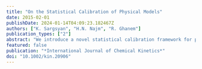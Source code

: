 ```yaml
---
title: "On the Statistical Calibration of Physical Models"
date: 2015-02-01
publishDate: 2024-01-14T04:09:23.182467Z
authors: ["K. Sargsyan", "H.N. Najm", "R. Ghanem"]
publication_types: ["2"]
abstract: "We introduce a novel statistical calibration framework for physical models, relying on probabilistic embedding of model discrepancy error within the model. For clarity of illustration, we take the measurement errors out of consideration, calibrating a chemical model of interest with respect to a more detailed model, considered as “truth” for the present purpose. We employ Bayesian statistical methods for such model‐to‐model calibration and demonstrate their capabilities on simple synthetic models, leading to a well‐defined parameter estimation problem that employs approximate Bayesian computation. The method is then demonstrated on two case studies for calibration of kinetic rate parameters for methane air chemistry, where ignition time information from a detailed elementary‐step kinetic model is used to estimate rate coefficients of a simple chemical mechanism. We show that the calibrated model predictions fit the data and that uncertainty in these predictions is consistent in a mean‐square sense with the discrepancy from the detailed model data."
featured: false
publication: "*International Journal of Chemical Kinetics*"
doi: "10.1002/kin.20906"
---
```


